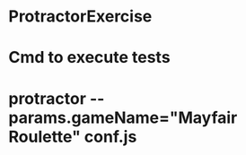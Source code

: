 # ProtractorExercise

# Cmd to execute tests

# protractor --params.gameName="Mayfair Roulette" conf.js